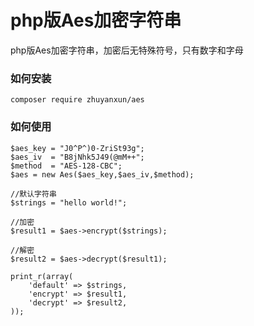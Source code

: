 
php版Aes加密字符串
====

php版Aes加密字符串，加密后无特殊符号，只有数字和字母

### 如何安装  
```
composer require zhuyanxun/aes
```

### 如何使用  

```
$aes_key = "J0^P^)0-ZriSt93g";
$aes_iv  = "B8jNhk5J49(@mM++";
$method  = "AES-128-CBC";
$aes = new Aes($aes_key,$aes_iv,$method);

//默认字符串
$strings = "hello world!";

//加密
$result1 = $aes->encrypt($strings);

//解密
$result2 = $aes->decrypt($result1);

print_r(array(
    'default' => $strings,
    'encrypt' => $result1,
    'decrypt' => $result2,
));

```
